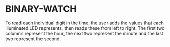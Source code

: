 # BINARY-WATCH
To read each individual digit in the time, the user adds the values that each illuminated LED represents, then reads these from left to right. The first two columns represent the hour, the next two represent the minute and the last two represent the second.
